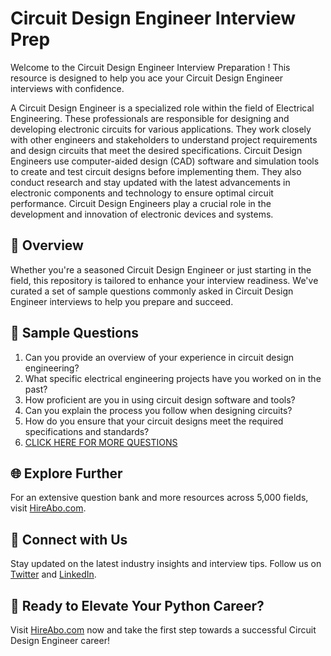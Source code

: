 # Circuit Design Engineer Interview Prep

Welcome to the Circuit Design Engineer Interview Preparation ! This resource is designed to help you ace your Circuit Design Engineer interviews with confidence.

A Circuit Design Engineer is a specialized role within the field of Electrical Engineering. These professionals are responsible for designing and developing electronic circuits for various applications. They work closely with other engineers and stakeholders to understand project requirements and design circuits that meet the desired specifications. Circuit Design Engineers use computer-aided design (CAD) software and simulation tools to create and test circuit designs before implementing them. They also conduct research and stay updated with the latest advancements in electronic components and technology to ensure optimal circuit performance. Circuit Design Engineers play a crucial role in the development and innovation of electronic devices and systems.

## 🚀 Overview

Whether you're a seasoned Circuit Design Engineer or just starting in the field, this repository is tailored to enhance your interview readiness. We've curated a set of sample questions commonly asked in Circuit Design Engineer interviews to help you prepare and succeed.

## 📝 Sample Questions

1. Can you provide an overview of your experience in circuit design engineering?
2. What specific electrical engineering projects have you worked on in the past?
3. How proficient are you in using circuit design software and tools?
4. Can you explain the process you follow when designing circuits?
5. How do you ensure that your circuit designs meet the required specifications and standards?
6. [CLICK HERE FOR MORE QUESTIONS](https://hireabo.com/job/3_2_18/Circuit%20Design%20Engineer)

## 🌐 Explore Further

For an extensive question bank and more resources across 5,000 fields, visit [HireAbo.com](https://www.hireabo.com).

## 📱 Connect with Us

Stay updated on the latest industry insights and interview tips. Follow us on [Twitter](https://twitter.com/hireabo) and [LinkedIn](https://www.linkedin.com/in/hire-abo-3609972a8/).

## 🚀 Ready to Elevate Your Python Career?

Visit [HireAbo.com](https://www.hireabo.com) now and take the first step towards a successful Circuit Design Engineer career!